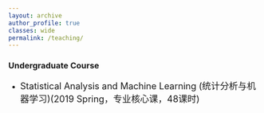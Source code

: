 ```yaml
---
layout: archive
author_profile: true
classes: wide
permalink: /teaching/
---
```

<h3>Undergraduate Course</h3>
  <ul>
<li><p><font size="4">Statistical Analysis and Machine Learning (统计分析与机器学习)(2019 Spring，专业核心课，48课时)</font></p>
  </li>
</ul>

